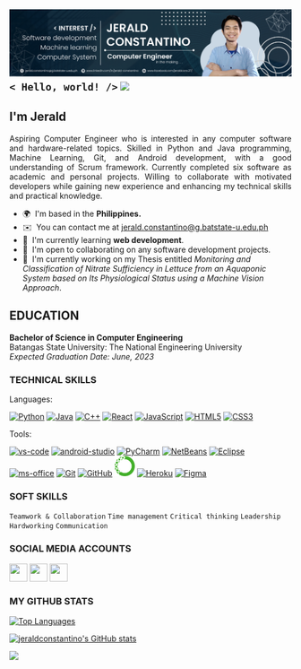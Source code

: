 ![Jerald Constantino](https://github.com/jeraldconstantino/jeraldconstantino/blob/main/github-banner.png)
`< Hello, world! />` ![](https://user-images.githubusercontent.com/18350557/176309783-0785949b-9127-417c-8b55-ab5a4333674e.gif)
----------------------------
## <b>I'm Jerald</b>

<p align="justify"> Aspiring Computer Engineer who is interested in any computer software and hardware-related topics. Skilled in Python and Java programming, Machine Learning, Git, and Android development, with a good understanding of Scrum framework. Currently completed six software as academic and personal projects. Willing to collaborate with motivated developers while gaining new experience and enhancing my technical skills and practical knowledge. </p>

* 🌍  I'm based in the <b>Philippines.</b>
* ✉️  You can contact me at [jerald.constantino@g.batstate-u.edu.ph](mailto:jerald.constantino@g.batstate-u.edu.ph)
* 🧠  I'm currently learning <b>web development</b>.
* 🤝  I'm open to collaborating on any software development projects.
* 📃  I'm currently working on my Thesis entitled <i>Monitoring and Classification of Nitrate Sufficiency in Lettuce from an Aquaponic System based on Its Physiological Status using a Machine Vision Approach</i>.

## EDUCATION
<p align="left">
<b>Bachelor of Science in Computer Engineering</b><br>
Batangas State University: The National Engineering University<br>
<i>Expected Graduation Date: June, 2023</i>
</p>

### TECHNICAL SKILLS
Languages:
<p align="left">
<a href="https://www.python.org/" target="_blank" rel="noreferrer"><img src="https://raw.githubusercontent.com/danielcranney/readme-generator/main/public/icons/skills/python-colored.svg" width="36" height="36" alt="Python" /></a>
<a href="https://www.oracle.com/java/" target="_blank" rel="noreferrer"><img src="https://raw.githubusercontent.com/danielcranney/readme-generator/main/public/icons/skills/java-colored.svg" width="36" height="36" alt="Java" /></a>
<a href="https://docs.microsoft.com/en-us/cpp/?view=msvc-170" target="_blank" rel="noreferrer"><img src="https://raw.githubusercontent.com/danielcranney/readme-generator/main/public/icons/skills/cplusplus-colored.svg" width="36" height="36" alt="C++" /></a>
<a href="https://reactjs.org/" target="_blank" rel="noreferrer"><img src="https://raw.githubusercontent.com/danielcranney/readme-generator/main/public/icons/skills/react-colored.svg" width="36" height="36" alt="React" /></a>
<a href="https://developer.mozilla.org/en-US/docs/Web/JavaScript" target="_blank" rel="noreferrer"><img src="https://raw.githubusercontent.com/danielcranney/readme-generator/main/public/icons/skills/javascript-colored.svg" width="36" height="36" alt="JavaScript" /></a>
<a href="https://developer.mozilla.org/en-US/docs/Glossary/HTML5" target="_blank" rel="noreferrer"><img src="https://raw.githubusercontent.com/danielcranney/readme-generator/main/public/icons/skills/html5-colored.svg" width="36" height="36" alt="HTML5" /></a>
<a href="https://www.w3.org/TR/CSS/#css" target="_blank" rel="noreferrer"><img src="https://raw.githubusercontent.com/danielcranney/readme-generator/main/public/icons/skills/css3-colored.svg" width="36" height="36" alt="CSS3" /></a>
</p>  

Tools:
<p align="left">
<a href="https://code.visualstudio.com/" target="_blank" rel="noreferrer"><img src="https://upload.wikimedia.org/wikipedia/commons/9/9a/Visual_Studio_Code_1.35_icon.svg" width="36" height="36" alt="vs-code" /></a>
<a href="https://developer.android.com/studio" target="_blank" rel="noreferrer"><img src="https://upload.wikimedia.org/wikipedia/commons/9/95/Android_Studio_Icon_3.6.svg" width="36" height="36" alt="android-studio" /></a>
<a href="https://www.jetbrains.com/pycharm/" target="_blank" rel="noreferrer"><img src="https://upload.wikimedia.org/wikipedia/commons/1/1d/PyCharm_Icon.svg" width="36" height="36" alt="PyCharm" /></a>
<a href="https://netbeans.apache.org/" target="_blank" rel="noreferrer"><img src="https://upload.wikimedia.org/wikipedia/commons/9/98/Apache_NetBeans_Logo.svg" width="36" height="36" alt="NetBeans" /></a>
<a href="https://www.eclipse.org/" target="_blank" rel="noreferrer"><img src="https://seeklogo.com/images/E/eclipse-logo-85FE4BEA34-seeklogo.com.png" width="36" height="36" alt="Eclipse" /></a>
<a href="https://www.office.com/" target="_blank" rel="noreferrer"><img src="https://upload.wikimedia.org/wikipedia/commons/5/5f/Microsoft_Office_logo_%282019%E2%80%93present%29.svg" width="36" height="36" alt="ms-office" /></a>
<a href="https://git-scm.com/" target="_blank" rel="noreferrer"><img src="https://www.vectorlogo.zone/logos/git-scm/git-scm-icon.svg" width="36" height="36" alt="Git" /></a>
<a href="https://github.com/" target="_blank" rel="noreferrer"><img src="https://raw.githubusercontent.com/danielcranney/readme-generator/main/public/icons/socials/github-dark.svg" width="36" height="36" alt="GitHub" /></a>
<a href="https://www.anaconda.com/" target="_blank" rel="noreferrer"><img src="https://github.com/jeraldconstantino/jeraldconstantino/blob/main/anaconda-icon.png" width="36" height="36" alt="Anaconda" /></a>
<a href="https://www.heroku.com/" target="_blank" rel="noreferrer"><img src="https://raw.githubusercontent.com/danielcranney/readme-generator/main/public/icons/skills/heroku-colored.svg" width="36" height="36" alt="Heroku" /></a>
<a href="https://www.figma.com/" target="_blank" rel="noreferrer"><img src="https://raw.githubusercontent.com/danielcranney/readme-generator/main/public/icons/skills/figma-colored.svg" width="36" height="36" alt="Figma" /></a>
</p>

### SOFT SKILLS
`Teamwork & Collaboration` `Time management` `Critical thinking` `Leadership` `Hardworking` `Communication`

### SOCIAL MEDIA ACCOUNTS
<p align="left"> <a href="https://www.facebook.com/jeraldcons.27/" target="_blank" rel="noreferrer"><img src="https://raw.githubusercontent.com/danielcranney/readme-generator/main/public/icons/socials/facebook.svg" width="32" height="32" /></a> <a href="https://www.github.com/jeraldconstantino" target="_blank" rel="noreferrer"><img src="https://raw.githubusercontent.com/danielcranney/readme-generator/main/public/icons/socials/github-dark.svg" width="32" height="32" /></a> <a href="https://www.linkedin.com/in/jerald-constantino" target="_blank" rel="noreferrer"><img src="https://raw.githubusercontent.com/danielcranney/readme-generator/main/public/icons/socials/linkedin.svg" width="32" height="32" /></a></p>

### MY GITHUB STATS 
<a href="https://github.com/jeraldconstantino" align="left"><img src="https://github-readme-stats.vercel.app/api/top-langs/?username=jeraldconstantino&langs_count=10&title_color=0891b2&text_color=ffffff&icon_color=0891b2&bg_color=1c1917&hide_border=true&locale=en&custom_title=Top%20%Languages" alt="Top Languages" /></a>

<a href="http://www.github.com/jeraldconstantino"><img src="https://github-readme-stats.vercel.app/api?username=jeraldconstantino&show_icons=true&hide=prs,issues,&count_private=true&title_color=0891b2&text_color=ffffff&icon_color=0891b2&bg_color=1c1917&hide_border=true&show_icons=true" alt="jeraldconstantino's GitHub stats" /></a>

<a href="http://www.github.com/jeraldconstantino"><img src="https://github-readme-streak-stats.herokuapp.com/?user=jeraldconstantino&stroke=ffffff&background=1c1917&ring=0891b2&fire=0891b2&currStreakNum=ffffff&currStreakLabel=0891b2&sideNums=ffffff&sideLabels=ffffff&dates=ffffff&hide_border=true" /></a>
